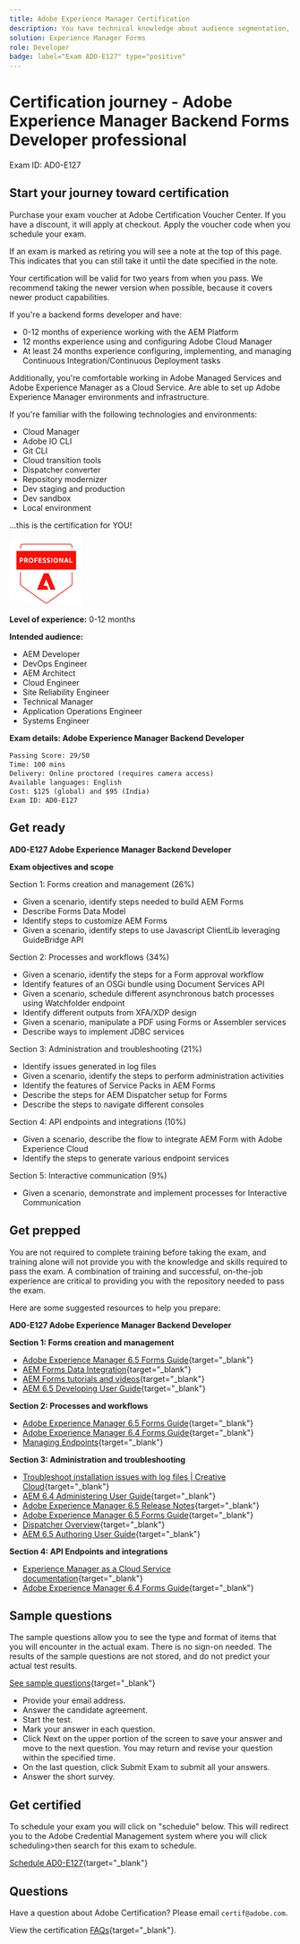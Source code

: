 ```yaml
---
title: Adobe Experience Manager Certification 
description: You have technical knowledge about audience segmentation, destination exports, and activation on real time basis for unified profiles that adhere to data and privacy regulations, customer data platforms (CDP) and knowledge of Adobe Experience Platform.
solution: Experience Manager Forms
role: Developer
badge: label="Exam ADO-E127" type="positive"
---
```

# Certification journey - Adobe Experience Manager Backend Forms Developer professional

Exam ID: AD0-E127

## Start your journey toward certification

Purchase your exam voucher at Adobe Certification Voucher Center. If you have a discount, it will apply at checkout. Apply the voucher code when you schedule your exam.

If an exam is marked as retiring you will see a note at the top of this page. This indicates that you can still take it until the date specified in the note. 

Your certification will be valid for two years from when you pass. We recommend taking the newer version when possible, because it covers newer product capabilities.

If you're a backend forms developer and have:

* 0-12 months of experience working with the AEM Platform
* 12 months experience using and configuring Adobe Cloud Manager
* At least 24 months experience configuring, implementing, and managing Continuous Integration/Continuous Deployment tasks 

Additionally, you're comfortable working in Adobe Managed Services and Adobe Experience Manager as a Cloud Service. Are able to set up Adobe Experience Manager environments and infrastructure. 

If you're familiar with the following technologies and environments:

* Cloud Manager
* Adobe IO CLI
* Git CLI
* Cloud transition tools
* Dispatcher converter
* Repository modernizer
* Dev staging and production
* Dev sandbox
* Local environment

...this is the certification for YOU!

![Certification Expert Badge](/help/certifications/assets/professional-badge-small.png)

**Level of experience:** 0-12 months

**Intended audience:**

* AEM Developer
* DevOps Engineer
* AEM Architect
* Cloud Engineer
* Site Reliability Engineer
* Technical Manager
* Application Operations Engineer
* Systems Engineer

**Exam details: Adobe Experience Manager Backend Developer**
 
```
Passing Score: 29/50
Time: 100 mins
Delivery: Online proctored (requires camera access)
Available languages: English
Cost: $125 (global) and $95 (India)
Exam ID: AD0-E127

```

## Get ready

**AD0-E127 Adobe Experience Manager Backend Developer**

**Exam objectives and scope**

Section 1: Forms creation and management (26%)

* Given a scenario, identify steps needed to build AEM Forms
* Describe Forms Data Model
* Identify steps to customize AEM Forms
* Given a scenario, identify steps to use Javascript ClientLib leveraging GuideBridge API

Section 2: Processes and workflows (34%)

* Given a scenario, identify the steps for a Form approval workflow
* Identify features of an OSGi bundle using Document Services API
* Given a scenario, schedule different asynchronous batch processes using Watchfolder endpoint
* Identify different outputs from XFA/XDP design
* Given a scenario, manipulate a PDF using Forms or Assembler services
* Describe ways to implement JDBC services

Section 3: Administration and troubleshooting (21%)

* Identify issues generated in log files
* Given a scenario, identify the steps to perform administration activities
* Identify the features of Service Packs in AEM Forms
* Describe the steps for AEM Dispatcher setup for Forms
* Describe the steps to navigate different consoles

Section 4: API endpoints and integrations (10%)

* Given a scenario, describe the flow to integrate AEM Form with Adobe Experience Cloud
* Identify the steps to generate various endpoint services

Section 5: Interactive communication (9%)

* Given a scenario, demonstrate and implement processes for Interactive Communication

## Get prepped

You are not required to complete training before taking the exam, and training alone will not provide you with the knowledge and skills required to pass the exam. A combination of training and successful, on-the-job experience are critical to providing you with the repository needed to pass the exam.

Here are some suggested resources to help you prepare:

**AD0-E127 Adobe Experience Manager Backend Developer**

**Section 1: Forms creation and management**

* [Adobe Experience Manager 6.5 Forms Guide](https://experienceleague.adobe.com/docs/experience-manager-65/forms/home.html?lang=en){target="_blank"}
* [AEM Forms Data Integration](https://experienceleague.adobe.com/docs/experience-manager-65/forms/form-data-model/data-integration.html?lang=en#data-integration-overview){target="_blank"}
* [AEM Forms tutorials and videos](https://experienceleague.adobe.com/docs/experience-manager-learn/forms/overview.html?lang=en){target="_blank"}
* [AEM 6.5 Developing User Guide](https://experienceleague.adobe.com/docs/experience-manager-65/developing/home.html?lang=en){target="_blank"}

**Section 2: Processes and workflows**

* [Adobe Experience Manager 6.5 Forms Guide](https://experienceleague.adobe.com/docs/experience-manager-65/forms/home.html?lang=en){target="_blank"}
* [Adobe Experience Manager 6.4 Forms Guide](https://experienceleague.adobe.com/docs/experience-manager-64/forms/home.html?lang=en){target="_blank"}
* [Managing Endpoints](https://help.adobe.com/en_US/AEMForms/6.1/AdminHelp/WS92d06802c76abadb-5145d5d12905ce07e7-7ff6.2.html#WS92d06802c76abadb1c01fa7512905cdf2c9-7fd9.2){target="_blank"}

**Section 3: Administration and troubleshooting**

* [Troubleshoot installation issues with log files | Creative Cloud](https://helpx.adobe.com/creative-cloud/kb/troubleshoot-install-logs-cc.html){target="_blank"}
* [AEM 6.4 Administering User Guide](https://experienceleague.adobe.com/docs/experience-manager-64/administering/home.html?lang=en){target="_blank"}
* [Adobe Experience Manager 6.5 Release Notes](https://experienceleague.adobe.com/docs/experience-manager-65/release-notes/home.html?lang=en){target="_blank"}
* [Adobe Experience Manager 6.5 Forms Guide](https://experienceleague.adobe.com/docs/experience-manager-65/forms/home.html?lang=en){target="_blank"}
* [Dispatcher Overview](https://experienceleague.adobe.com/docs/experience-manager-dispatcher/using/dispatcher.html?lang=en){target="_blank"}
* [AEM 6.5 Authoring User Guide](https://experienceleague.adobe.com/docs/experience-manager-65/authoring/home.html?lang=en){target="_blank"}


**Section 4: API Endpoints and integrations**

* [Experience Manager as a Cloud Service documentation](https://experienceleague.adobe.com/docs/experience-manager-cloud-service/content/home.html?lang=en){target="_blank"}
* [Adobe Experience Manager 6.4 Forms Guide](https://experienceleague.adobe.com/docs/experience-manager-64/forms/home.html?lang=en){target="_blank"}

## Sample questions

The sample questions allow you to see the type and format of items that you will encounter in the actual exam. There is no sign-on needed. The results of the sample questions are not stored, and do not predict your actual test results.

[See sample questions](https://scorpion.caveon.com/launchpad/ad0-e127-adobe-experience-manager-backend-forms-developer-professional-copy-7s2acv){target="_blank"}

* Provide your email address.
* Answer the candidate agreement.
* Start the test.
* Mark your answer in each question.
* Click Next on the upper portion of the screen to save your answer and move to the next question. You may return and revise your question within the specified time.
* On the last question, click Submit Exam to submit all your answers.
* Answer the short survey.

## Get certified

To schedule your exam you will click on "schedule" below. This will redirect you to the Adobe Credential Management system where you will click scheduling>then search for this exam to schedule.

[Schedule AD0-E127](https://learning.adobe.com/api.certify.json){target="_blank"}

## Questions

Have a question about Adobe Certification? Please email `certif@adobe.com`.

View the certification [FAQs](https://solutionpartners.adobe.com/solution-partners/training_and_certification/certification/certification_faq.html#){target="_blank"}.

